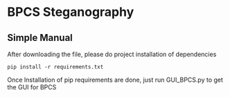 # BPCS Steganography

## Simple Manual
After downloading the file, please do project installation of dependencies
 ```
 pip install -r requirements.txt 
 ```
Once Installation of pip requirements are done, just run GUI_BPCS.py to get the GUI for BPCS 
